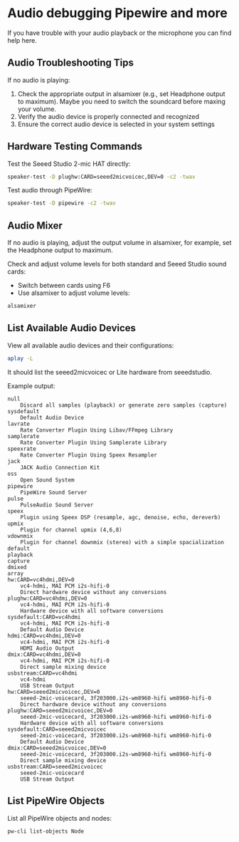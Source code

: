 # Audio debugging Pipewire and more

If you have trouble with your audio playback or the microphone you can find help here.

## Audio Troubleshooting Tips
If no audio is playing:
1. Check the appropriate output in alsamixer (e.g., set Headphone output to maximum). Maybe you need to switch the soundcard before maxing your volume.
2. Verify the audio device is properly connected and recognized
3. Ensure the correct audio device is selected in your system settings

## Hardware Testing Commands
Test the Seeed Studio 2-mic HAT directly:
```bash
speaker-test -D plughw:CARD=seeed2micvoicec,DEV=0 -c2 -twav
```

Test audio through PipeWire:
```bash
speaker-test -D pipewire -c2 -twav
```

## Audio Mixer
If no audio is playing, adjust the output volume in alsamixer, for example, set the Headphone output to maximum.

Check and adjust volume levels for both standard and Seeed Studio sound cards:
- Switch between cards using F6
- Use alsamixer to adjust volume levels:
```bash
alsamixer
```

## List Available Audio Devices
View all available audio devices and their configurations:
```bash
aplay -L
```
It should list the seeed2micvoicec or Lite hardware from seeedstudio.


Example output:
```
null
    Discard all samples (playback) or generate zero samples (capture)
sysdefault
    Default Audio Device
lavrate
    Rate Converter Plugin Using Libav/FFmpeg Library
samplerate
    Rate Converter Plugin Using Samplerate Library
speexrate
    Rate Converter Plugin Using Speex Resampler
jack
    JACK Audio Connection Kit
oss
    Open Sound System
pipewire
    PipeWire Sound Server
pulse
    PulseAudio Sound Server
speex
    Plugin using Speex DSP (resample, agc, denoise, echo, dereverb)
upmix
    Plugin for channel upmix (4,6,8)
vdownmix
    Plugin for channel downmix (stereo) with a simple spacialization
default
playback
capture
dmixed
array
hw:CARD=vc4hdmi,DEV=0
    vc4-hdmi, MAI PCM i2s-hifi-0
    Direct hardware device without any conversions
plughw:CARD=vc4hdmi,DEV=0
    vc4-hdmi, MAI PCM i2s-hifi-0
    Hardware device with all software conversions
sysdefault:CARD=vc4hdmi
    vc4-hdmi, MAI PCM i2s-hifi-0
    Default Audio Device
hdmi:CARD=vc4hdmi,DEV=0
    vc4-hdmi, MAI PCM i2s-hifi-0
    HDMI Audio Output
dmix:CARD=vc4hdmi,DEV=0
    vc4-hdmi, MAI PCM i2s-hifi-0
    Direct sample mixing device
usbstream:CARD=vc4hdmi
    vc4-hdmi
    USB Stream Output
hw:CARD=seeed2micvoicec,DEV=0
    seeed-2mic-voicecard, 3f203000.i2s-wm8960-hifi wm8960-hifi-0
    Direct hardware device without any conversions
plughw:CARD=seeed2micvoicec,DEV=0
    seeed-2mic-voicecard, 3f203000.i2s-wm8960-hifi wm8960-hifi-0
    Hardware device with all software conversions
sysdefault:CARD=seeed2micvoicec
    seeed-2mic-voicecard, 3f203000.i2s-wm8960-hifi wm8960-hifi-0
    Default Audio Device
dmix:CARD=seeed2micvoicec,DEV=0
    seeed-2mic-voicecard, 3f203000.i2s-wm8960-hifi wm8960-hifi-0
    Direct sample mixing device
usbstream:CARD=seeed2micvoicec
    seeed-2mic-voicecard
    USB Stream Output
```

## List PipeWire Objects
List all PipeWire objects and nodes:
```bash
pw-cli list-objects Node
```



